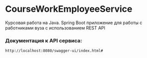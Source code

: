 # CourseWorkEmployeeService
Курсовая работа на Java. Spring Boot приложение для работы с работниками вуза с использованием REST API

### Документация к API сервиса:

```http://localhost:8080/swagger-ui/index.html#```
